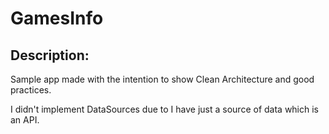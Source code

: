# GamesInfo
## Description:
Sample app made with the intention to show Clean Architecture and good practices.

I didn't implement DataSources due to I have just a source of data which is an API.
